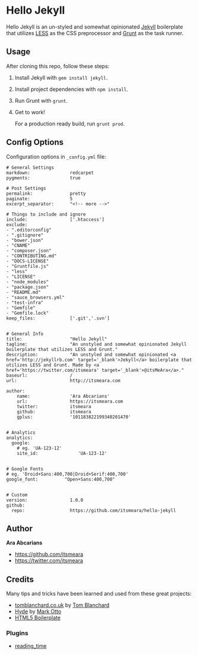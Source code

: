 # Hello Jekyll

Hello Jekyll is an un-styled and somewhat opinionated [Jekyll](http://jekyllrb.com) boilerplate that utilizes [LESS](http://lesscss.org/) as the CSS preprocessor and [Grunt](http://gruntjs.com/) as the task runner. 


## Usage

After cloning this repo, follow these steps:

1. Install Jekyll with `gem install jekyll`.
2. Install project dependencies with `npm install`.
3. Run Grunt with `grunt`.
4. Get to work!

    For a production ready build, run `grunt prod`.


## Config Options
Configuration options in `_config.yml` file:

    # General Settings
    markdown:               redcarpet
    pygments:               true

    # Post Settings
    permalink:              pretty
    paginate:               5
    excerpt_separator:      "<!-- more -->"

    # Things to include and ignore      
    include:                ['.htaccess']
    exclude:
    - ".editorconfig"
    - ".gitignore"
    - "bower.json"
    - "CNAME"
    - "composer.json"
    - "CONTRIBUTING.md"
    - "DOCS-LICENSE"
    - "Gruntfile.js"
    - "less"
    - "LICENSE"
    - "node_modules"
    - "package.json"
    - "README.md"
    - "sauce_browsers.yml"
    - "test-infra"
    - "Gemfile"
    - "Gemfile.lock"
    keep_files:             ['.git','.svn']


    # General Info
    title:                  "Hello Jekyll"
    tagline:                "An unstyled and somewhat opinionated Jekyll boilerplate that utilizes LESS and Grunt."
    description:            "An unstyled and somewhat opinionated <a href='http://jekyllrb.com' target='_blank'>Jekyll</a> boilerplate that utilizes LESS and Grunt. Made by <a href='https://twitter.com/itsmeara' target='_blank'>@itsMeAra</a>."
    baseurl:                /
    url:                    http://itsmeara.com

    author:
        name:               'Ara Abcarians'
        url:                https://itsmeara.com
        twitter:            itsmeara
        github:             itsmeara
        gplus:              '101183822199340201470'  


    # Analytics     
    analytics:
      google: 
        # eg. 'UA-123-12'
        site_id:               'UA-123-12'


    # Google Fonts
    # eg. 'Droid+Sans:400,700|Droid+Serif:400,700'
    google_font:          "Open+Sans:400,700"


    # Custom
    version:                1.0.0
    github:
      repo:                 https://github.com/itsmeara/hello-jekyll



## Author

**Ara Abcarians**
- <https://github.com/itsmeara>
- <https://twitter.com/itsmeara>


## Credits

Many tips and tricks have been learned and used from these great projects:

+ [tomblanchard.co.uk](https://github.com/tomblanchard/tomblanchard.co.uk) by [Tom Blanchard](http://twitter.com/tomblanchardcss)
+ [Hyde](https://github.com/mdo/hyde/) by [Mark Otto](http://twitter.com/mdo)
+ [HTML5 Boilerplate](https://github.com/h5bp/html5-boilerplate)


### Plugins

+ [reading_time](https://github.com/bdesham/reading_time)

